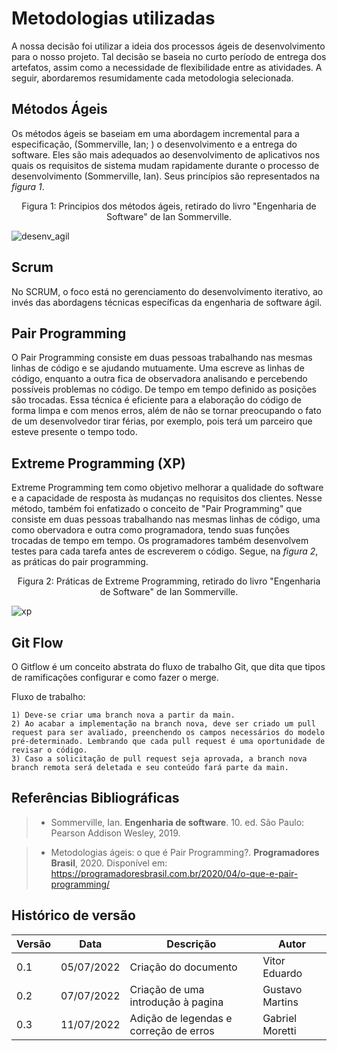 # Metodologias utilizadas
A nossa decisão foi utilizar a ideia dos processos ágeis de desenvolvimento para o nosso projeto. Tal decisão se baseia no curto período de entrega dos artefatos, assim como a necessidade de flexibilidade entre as atividades. A seguir, abordaremos resumidamente cada metodologia selecionada.

## Métodos Ágeis
Os métodos ágeis se baseiam em uma abordagem incremental para a especificação, (Sommerville, Ian; ) o desenvolvimento e a entrega do software. Eles são mais adequados ao desenvolvimento de aplicativos nos quais os requisitos de sistema mudam rapidamente durante o processo de desenvolvimento (Sommerville, Ian). Seus princípios são representados na _figura 1_.

<figcaption><center>
    Figura 1: Principios dos métodos ágeis, retirado do livro "Engenharia de Software" de Ian Sommerville.
</figcaption>

![desenv_agil](https://user-images.githubusercontent.com/56610229/176553362-597e2271-9784-4a00-8890-7ce80a0839f5.png)


## Scrum
No SCRUM, o foco está no gerenciamento do desenvolvimento iterativo, ao invés das abordagens técnicas específicas da engenharia de software ágil.

## Pair Programming
O Pair Programming consiste em duas pessoas trabalhando nas mesmas linhas de código e se ajudando mutuamente. Uma escreve as linhas de código, enquanto a outra fica de observadora analisando e percebendo possíveis problemas no código. De tempo em tempo definido as posições são trocadas. Essa técnica é eficiente para a elaboração do código de forma limpa e com menos erros, além de não se tornar preocupando o fato de um desenvolvedor tirar férias, por exemplo, pois terá um parceiro que esteve presente o tempo todo.

## Extreme Programming (XP)
Extreme Programming tem como objetivo melhorar a qualidade do software e a capacidade de resposta às mudanças no requisitos dos clientes. Nesse método, também foi enfatizado o conceito de "Pair Programming" que consiste em duas pessoas trabalhando nas mesmas linhas de código, uma como obervadora e outra como programadora, tendo suas funções trocadas de tempo em tempo. Os programadores também desenvolvem testes para cada tarefa antes de escreverem o código. Segue, na _figura 2_, as práticas do pair programming.

<figcaption><center>
    Figura 2: Práticas de Extreme Programming, retirado do livro "Engenharia de Software" de Ian Sommerville.
</figcaption>

![xp](https://user-images.githubusercontent.com/56610229/176553394-f0233d20-3fbc-4772-9ec3-802e5c0ba439.png)


## Git Flow
O Gitflow é um conceito abstrata do fluxo de trabalho Git, que dita que tipos de ramificações configurar e como fazer o merge.

Fluxo de trabalho:

    1) Deve-se criar uma branch nova a partir da main.
    2) Ao acabar a implementação na branch nova, deve ser criado um pull request para ser avaliado, preenchendo os campos necessários do modelo pré-determinado. Lembrando que cada pull request é uma oportunidade de revisar o código.
    3) Caso a solicitação de pull request seja aprovada, a branch nova branch remota será deletada e seu conteúdo fará parte da main.

## Referências Bibliográficas

> - Sommerville, Ian. **Engenharia de software**. 10. ed. São Paulo: Pearson Addison Wesley, 2019.

> - Metodologias ágeis: o que é Pair Programming?. **Programadores Brasil**, 2020. Disponível em: https://programadoresbrasil.com.br/2020/04/o-que-e-pair-programming/

## Histórico de versão

| Versão | Data       | Descrição                                 | Autor        | 
| ------ | ---------- | ----------------------------------------- | ------------ |
| 0.1    | 05/07/2022 | Criação do documento                      | Vitor Eduardo     |
| 0.2    | 07/07/2022 | Criação de uma introdução à pagina | Gustavo Martins       |
| 0.3    | 11/07/2022 | Adição de legendas e correção de erros | Gabriel Moretti
